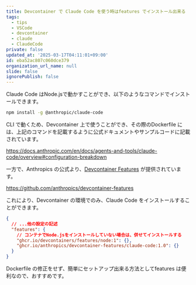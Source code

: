 ```yaml
---
title: Devcontainer で Claude Code を使う時はfeatures でインストール出来る
tags:
  - tips
  - VSCode
  - devcontainer
  - claude
  - ClaudeCode
private: false
updated_at: '2025-03-17T04:11:01+09:00'
id: eba52ac807c060dce379
organization_url_name: null
slide: false
ignorePublish: false
---
```


Claude Code はNode.jsで動かすことができ、以下のようなコマンドでインストールできます。

```bash
npm install -g @anthropic/claude-code
```

CLI で動くため、Devcontainer 上で使うことができ、その際のDockerfile には、上記のコマンドを記載するように公式ドキュメントやサンプルコードに記載されています。

https://docs.anthropic.com/en/docs/agents-and-tools/claude-code/overview#configuration-breakdown

一方で、Anthropics の公式より、[Devcontainer Features](https://github.com/devcontainers/features) が提供されています。

https://github.com/anthropics/devcontainer-features

これにより、Devcontainer の環境でのみ、Claude Code をインストールすることができます。

```json:.devcontainer/devcontainer.json
{
  // ...他の設定の記述
  "features": {
    // コンテナでNode.jsをインストールしていない場合は、併せてインストールする
    "ghcr.io/devcontainers/features/node:1": {},
    "ghcr.io/anthropics/devcontainer-features/claude-code:1.0": {}
  }
}
```

Dockerfile の修正をせず、簡単にセットアップ出来る方法としてfeatures は便利なので、おすすめです。
